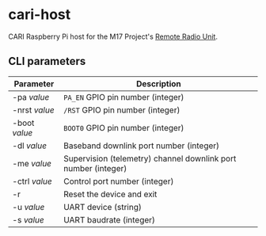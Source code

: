 # cari-host
CARI Raspberry Pi host for the M17 Project's [Remote Radio Unit](https://github.com/M17-Project/rru-rf-hw).

## CLI parameters
| Parameter        | Description                                                       |
|------------------|-------------------------------------------------------------------|
| -pa *value*      | `PA_EN` GPIO pin number (integer)                                 |
| -nrst *value*    | `/RST` GPIO pin number (integer)                                  |
| -boot *value*    | `BOOT0` GPIO pin number (integer)                                 |
| -dl *value*      | Baseband downlink port number (integer)                           |
| -me *value*      | Supervision (telemetry) channel downlink port number (integer)    |
| -ctrl *value*    | Control port number (integer)                                     |
| -r               | Reset the device and exit                                         |
| -u *value*       | UART device (string)                                              |
| -s *value*       | UART baudrate (integer)                                           |
